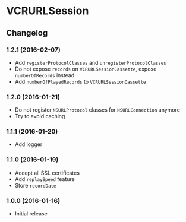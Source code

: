 # VCRURLSession

## Changelog

### 1.2.1 (2016-02-07)

* Add `registerProtocolClasses` and `unregisterProtocolClasses`
* Do not expose `records` on `VCRURLSessionCassette`, expose `numberOfRecords` instead
* Add `numberOfPlayedRecords` to `VCRURLSessionCassette`

### 1.2.0 (2016-01-21)

* Do not register `NSURLProtocol` classes for `NSURLConnection` anymore
* Try to avoid caching

### 1.1.1 (2016-01-20)

* Add logger

### 1.1.0 (2016-01-19)

* Accept all SSL certificates
* Add `replaySpeed` feature
* Store `recordDate`

### 1.0.0 (2016-01-16)

* Initial release
